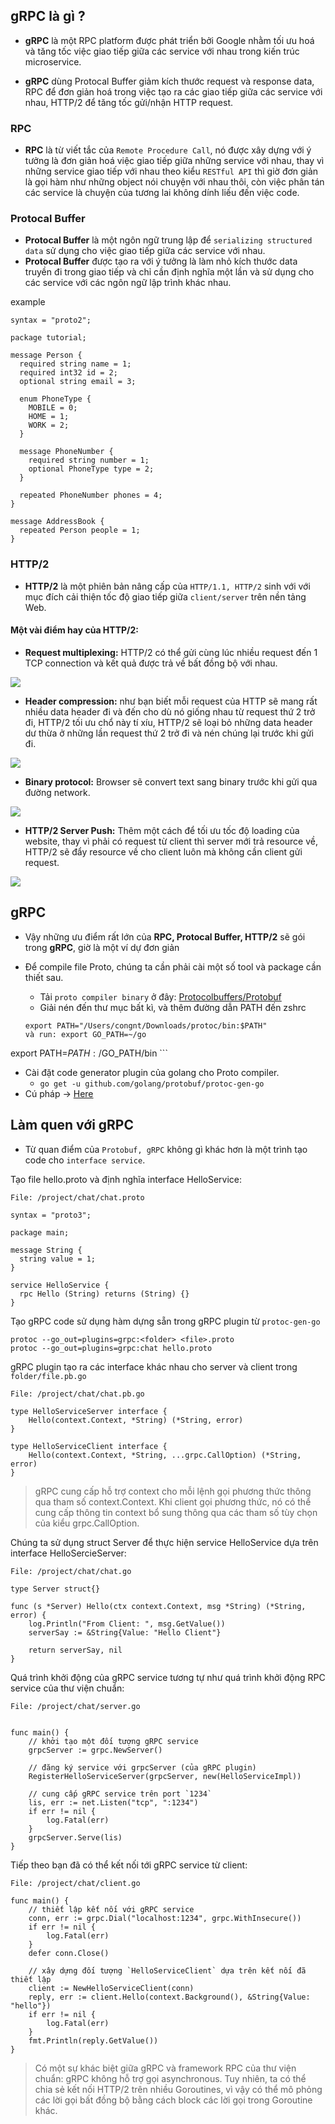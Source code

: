 ## gRPC là gì ?
- **gRPC** là một RPC platform được phát triển bởi Google nhằm tối ưu hoá và tăng tốc việc giao tiếp giữa các service với nhau trong kiến trúc microservice.

- **gRPC** dùng Protocal Buffer giảm kích thước request và response data, RPC để đơn giản hoá trong việc tạo ra các giao tiếp giữa các service với nhau, HTTP/2 để tăng tốc gửi/nhận HTTP request.

### RPC
- **RPC** là từ viết tắc của `Remote Procedure Call`, nó được xây dựng với ý tưởng là đơn giản hoá việc giao tiếp giữa những service với nhau, thay vì những service giao tiếp với nhau theo kiểu `RESTful API` thì giờ đơn giản là gọi hàm như những object nói chuyện với nhau thôi, còn việc phân tán các service là chuyện của tương lai không dính liếu đến việc code.

### Protocal Buffer
- **Protocal Buffer** là một ngôn ngữ trung lập để `serializing structured data` sử dụng cho việc giao tiếp giữa các service với nhau. 
- **Protocal Buffer** được tạo ra với ý tưởng là làm nhỏ kích thước data truyền đi trong giao tiếp và chỉ cần định nghĩa một lần và sử dụng cho các service với các ngôn ngữ lập trình khác nhau.

example

```
syntax = "proto2";

package tutorial;

message Person {
  required string name = 1;
  required int32 id = 2;
  optional string email = 3;

  enum PhoneType {
    MOBILE = 0;
    HOME = 1;
    WORK = 2;
  }

  message PhoneNumber {
    required string number = 1;
    optional PhoneType type = 2;
  }

  repeated PhoneNumber phones = 4;
}

message AddressBook {
  repeated Person people = 1;
}
```

### HTTP/2
- **HTTP/2** là một phiên bản nâng cấp của `HTTP/1.1, HTTP/2` sinh với với mục đích cải thiện tốc độ giao tiếp giữa `client/server` trên nền tảng Web.

#### Một vài điểm hay của HTTP/2:
- **Request multiplexing:** HTTP/2 có thể gửi cùng lúc nhiều request đến 1 TCP connection và kết quả được trả về bất đồng bộ với nhau.

![](https://github.com/thenguyenit/blogs/raw/master/images/http2-multiplexing.png)

- **Header compression:** như bạn biết mỗi request của HTTP sẽ mang rất nhiều data header đi và đến cho dù nó giống nhau từ request thứ 2 trở đi, HTTP/2 tối ưu chổ này tí xíu, HTTP/2 sẽ loại bỏ những data header dư thừa ở những lần request thứ 2 trở đi và nén chúng lại trước khi gửi đi.

![](https://github.com/thenguyenit/blogs/raw/master/images/http2-header-compressing.png)

- **Binary protocol:** Browser sẽ convert text sang binary trước khi gửi qua đường network.

![](https://github.com/thenguyenit/blogs/raw/master/images/http2-binary.png)

- **HTTP/2 Server Push:** Thêm một cách để tối ưu tốc độ loading của website, thay vì phải có request từ client thì server mới trả resource về, HTTP/2 sẽ đẩy resource về cho client luôn mà không cần client gửi request.

![](https://github.com/thenguyenit/blogs/raw/master/images/http2-push.png)

## gRPC
- Vậy những ưu điểm rất lớn của **RPC, Protocal Buffer, HTTP/2** sẽ gói trong **gRPC**, giờ là một ví dự đơn giản

- Để compile file Proto, chúng ta cần phải cài một số tool và package cần thiết sau.
	- Tải `proto compiler binary` ở đây: [Protocolbuffers/Protobuf](https://github.com/protocolbuffers/protobuf/releases)
	- Giải nén đến thư mục bất kì, và thêm đường dẫn PATH đến zshrc 
	```
	export PATH="/Users/congnt/Downloads/protoc/bin:$PATH"
	và run: export GO_PATH=~/go
export PATH=$PATH:/$GO_PATH/bin
	```
- Cài đặt code generator plugin của golang cho Proto compiler.
	- `go get -u github.com/golang/protobuf/protoc-gen-go `
- Cú pháp -> [Here](https://developers.google.com/protocol-buffers/docs/proto3)

## Làm quen với gRPC
- Từ quan điểm của `Protobuf, gRPC` không gì khác hơn là một trình tạo code cho `interface service`.

Tạo file hello.proto và định nghĩa interface HelloService:

```
File: /project/chat/chat.proto

syntax = "proto3";

package main;

message String {
  string value = 1;
}

service HelloService {
  rpc Hello (String) returns (String) {}
}
```

Tạo gRPC code sử dụng hàm dựng sẵn trong gRPC plugin từ `protoc-gen-go`

```
protoc --go_out=plugins=grpc:<folder> <file>.proto
protoc --go_out=plugins=grpc:chat hello.proto
```

gRPC plugin tạo ra các interface khác nhau cho server và client trong `folder/file.pb.go`


```
File: /project/chat/chat.pb.go

type HelloServiceServer interface {
    Hello(context.Context, *String) (*String, error)
}

type HelloServiceClient interface {
    Hello(context.Context, *String, ...grpc.CallOption) (*String, error)
}
```

> gRPC cung cấp hỗ trợ context cho mỗi lệnh gọi phương thức thông qua tham số context.Context. Khi client gọi phương thức, nó có thể cung cấp thông tin context bổ sung thông qua các tham số tùy chọn của kiểu grpc.CallOption.

Chúng ta sử dụng struct Server để thực hiện service HelloService dựa trên interface HelloSercieServer:


```
File: /project/chat/chat.go

type Server struct{}

func (s *Server) Hello(ctx context.Context, msg *String) (*String, error) {
	log.Println("From Client: ", msg.GetValue())
	serverSay := &String{Value: "Hello Client"}

	return serverSay, nil
}
```

Quá trình khởi động của gRPC service tương tự như quá trình khởi động RPC service của thư viện chuẩn:

```
File: /project/chat/server.go


func main() {
    // khởi tạo một đối tượng gRPC service
    grpcServer := grpc.NewServer()

    // đăng ký service với grpcServer (của gRPC plugin)
    RegisterHelloServiceServer(grpcServer, new(HelloServiceImpl))

    // cung cấp gRPC service trên port `1234`
    lis, err := net.Listen("tcp", ":1234")
    if err != nil {
        log.Fatal(err)
    }
    grpcServer.Serve(lis)
}
```

Tiếp theo bạn đã có thể kết nối tới gRPC service từ client:

```
File: /project/chat/client.go

func main() {
    // thiết lập kết nối với gRPC service
    conn, err := grpc.Dial("localhost:1234", grpc.WithInsecure())
    if err != nil {
        log.Fatal(err)
    }
    defer conn.Close()

    // xây dựng đối tượng `HelloServiceClient` dựa trên kết nối đã thiết lập
    client := NewHelloServiceClient(conn)
    reply, err := client.Hello(context.Background(), &String{Value: "hello"})
    if err != nil {
        log.Fatal(err)
    }
    fmt.Println(reply.GetValue())
}
```

> Có một sự khác biệt giữa gRPC và framework RPC của thư viện chuẩn: gRPC không hỗ trợ gọi asynchronous. Tuy nhiên, ta có thể chia sẻ kết nối HTTP/2 trên nhiều Goroutines, vì vậy có thể mô phỏng các lời gọi bất đồng bộ bằng cách block các lời gọi trong Goroutine khác.
